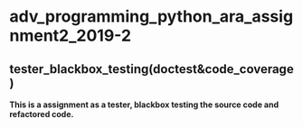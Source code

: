 # adv_programming_python_ara_assignment2_2019-2
<h2>tester_blackbox_testing(doctest&amp;code_coverage)</h2>

<b> This is a assignment as a tester, blackbox testing the source code and refactored code. </b>
